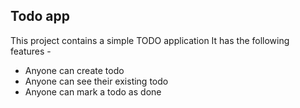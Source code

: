 ## Todo app

This project contains a simple TODO application
It has the following features -

- Anyone can create todo
- Anyone can see their existing todo
- Anyone can mark a todo as done